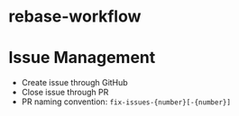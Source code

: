 # rebase-workflow

# Issue Management
- Create issue through GitHub
- Close issue through PR
- PR naming convention: `fix-issues-{number}[-{number}]`
